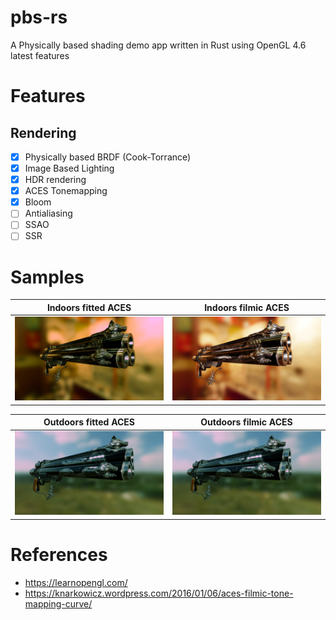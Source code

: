 # pbs-rs
A Physically based shading demo app written in Rust using OpenGL 4.6 latest features

# Features

## Rendering
* [x] Physically based BRDF (Cook-Torrance)
* [x] Image Based Lighting
* [x] HDR rendering
* [x] ACES Tonemapping
* [x] Bloom
* [ ] Antialiasing
* [ ] SSAO
* [ ] SSR

# Samples

| Indoors fitted ACES | Indoors filmic ACES |
|:-:|:-:|
| <img src="images/pbs-rs-aces-fitted-indoors.png"> | <img src="images/pbs-rs-aces-filmic-indoors.png"> |

| Outdoors fitted ACES | Outdoors filmic ACES |
|:-:|:-:|
| <img src="images/pbs-rs-aces-fitted.png"> | <img src="images/pbs-rs-aces-fitted.png"> |

# References
* https://learnopengl.com/
* https://knarkowicz.wordpress.com/2016/01/06/aces-filmic-tone-mapping-curve/

